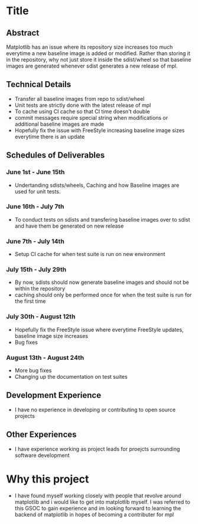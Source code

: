 # Title 

## Abstract 
Matplotlib has an issue where its repository size increases too much everytime a new baseline image is added or modified. Rather than storing it in the repository, why not just store it inside the sdist/wheel so that baseline images are generated whenever sdist generates a new release of mpl.

## Technical Details 
- Transfer all baseline images from repo to sdist/wheel
- Unit tests are strictly done with the latest release of mpl
- To cache using CI cache so that CI time doesn't double
- commit messages require special string when modifications or additional baseline images are made
- Hopefully fix the issue with FreeStyle increasing baseline image sizes everytime there is an update 

## Schedules of Deliverables

### June 1st - June 15th
- Undertanding sdists/wheels, Caching and how Baseline images are used for unit tests.

### June 16th - July 7th
- To conduct tests on sdists and transfering baseline images over to sdist and have them be generated on new release

### June 7th - July 14th 
- Setup CI cache for when test suite is run on new environment 

### July 15th - July 29th
- By now, sdists should now generate baseline images and should not be within the repository
- caching should only be performed once for when the test suite is run for the first time

### July 30th - August 12th
- Hopefully fix the FreeStyle issue where everytime FreeStyle updates, baseline image size increases
- Bug fixes 

### August 13th - August 24th
- More bug fixes
- Changing up the documentation on test suites

## Development Experience
- I have no experience in developing or contributing to open source projects

## Other Experiences
- I have experience working as project leads for proejcts surrounding software development 

# Why this project
- I have found myself working closely with people that revolve around matplotlib and i would like to get into matplotlib myself. I was referred to this GSOC to gain experience and im looking forward to learning the backend of matplotlib in hopes of becoming a contributer for mpl

